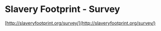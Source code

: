 <!--
id: 13117094108
link: http://tumblr.atmos.org/post/13117094108/slavery-footprint-survey
slug: slavery-footprint-survey
date: Mon Nov 21 2011 10:10:18 GMT-0800 (PST)
publish: 2011-11-021
tags: 
title: Slavery Footprint - Survey
-->


Slavery Footprint - Survey
==========================

[http://slaveryfootprint.org/survey/](http://slaveryfootprint.org/survey/)


